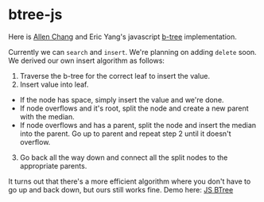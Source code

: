 # btree-js
Here is [Allen Chang](https://allendevelops.wordpress.com) and Eric Yang's javascript [b-tree](https://en.wikipedia.org/wiki/B-tree) implementation.

Currently we can `search` and `insert`. We're planning on adding `delete` soon. We derived our own insert algorithm as follows:

1. Traverse the b-tree for the correct leaf to insert the value.
2. Insert value into leaf.
  * If the node has space, simply insert the value and we're done.
  * If node overflows and it's root, split the node and create a new parent with the median.
  * If node overflows and has a parent, split the node and insert the median into the parent. Go up to parent and repeat step 2 until it doesn't overflow.
3. Go back all the way down and connect all the split nodes to the appropriate parents.

It turns out that there's a more efficient algorithm where you don't have to go up and back down, but ours still works fine. Demo here: [JS BTree](http://yangez.github.io/btree-js/)
